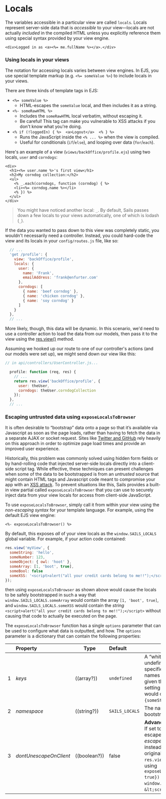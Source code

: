 # Locals

The variables accessible in a particular view are called `locals`.  Locals represent server-side data that is _accessible_ to your view&mdash;locals are not actually _included_ in the compiled HTML unless you explicitly reference them using special syntax provided by your view engine.

```ejs
<div>Logged in as <a><%= me.fullName %></a>.</div>
```

### Using locals in your views

The notation for accessing locals varies between view engines.  In EJS, you use special template markup (e.g. `<%= someValue %>`) to include locals in your views.

There are three kinds of template tags in EJS:
+ `<%= someValue %>`
  + HTML-escapes the `someValue` local, and then includes it as a string.
+ `<%- someRawHTML %>`
  + Includes the `someRawHTML` local verbatim, without escaping it.
  + Be careful!  This tag can make you vulnerable to XSS attacks if you don't know what you're doing.
+ `<% if (!loggedIn) { %>  <a>Logout</a>  <% } %>`
  + Runs the JavaScript inside the `<% ... %>` when the view is compiled.
  + Useful for conditionals (`if`/`else`), and looping over data (`for`/`each`).


Here's an example of a view (`views/backOffice/profile.ejs`) using two locals, `user` and `corndogs`:

```ejs
<div>
  <h1><%= user.name %>'s first view</h1>
  <h2>My corndog collection:</h2>
  <ul>
    <% _.each(corndogs, function (corndog) { %>
    <li><%= corndog.name %></li>
    <% }) %>
  </ul>
</div>
```

> You might have noticed another local: `_`.  By default, Sails passes down a few locals to your views automatically, one of which is lodash (`_`).

If the data you wanted to pass down to this view was completely static, you wouldn't necessarily need a controller. Instead, you could hard-code the view and its locals in your `config/routes.js` file, like so:

```javascript
  // ...
  'get /profile': {
    view: 'backOffice/profile',
    locals: {
      user: {
        name: 'Frank',
        emailAddress: 'frank@enfurter.com'
      },
      corndogs: [
        { name: 'beef corndog' },
        { name: 'chicken corndog' },
        { name: 'soy corndog' }
      ]
    }
  },
  // ...
```

More likely, though, this data will be dynamic. In this scenario, we'd need to use a controller action to load the data from our models, then pass it to the view using the [res.view()](https://sailsjs.com/documentation/reference/response-res/res-view) method.

Assuming we hooked up our route to one of our controller's actions (and our models were set up), we might send down our view like this:

```javascript
// in api/controllers/UserController.js...

  profile: function (req, res) {
    // ...
    return res.view('backOffice/profile', {
      user: theUser,
      corndogs: theUser.corndogCollection
    });
  },
  // ...
```

### Escaping untrusted data using `exposeLocalsToBrowser`

It is often desirable to &ldquo;bootstrap&rdquo; data onto a page so that it&rsquo;s available via Javascript as soon as the page loads, rather than having to fetch the data in a separate AJAX or socket request.  Sites like [Twitter and GitHub](https://blog.twitter.com/2012/improving-performance-on-twittercom) rely heavily on this approach in order to optimize page load times and provide an improved user experience.

Historically, this problem was commonly solved using hidden form fields or by hand-rolling code that injected server-side locals directly into a client-side script tag.  While effective, these techniques can present challenges when some of the data to be bootstrapped is from an _untrusted_ source that might contain HTML tags and Javascript code meant to compromise your app with an <a href="https://en.wikipedia.org/wiki/Cross-site_scripting" target="_blank">XSS attack</a>.  To prevent situations like this, Sails provides a built-in view partial called `exposeLocalsToBrowser` that you can use to securely inject data from your view locals for access from client-side JavaScript.

To use `exposeLocalsToBrowser`, simply call it from within your view using the _non-escaping syntax_ for your template language.  For example, using the default EJS view engine:

```ejs
<%- exposeLocalsToBrowser() %>
```

By default, this exposes _all_ of your view locals as the `window.SAILS_LOCALS` global variable.  For example, if your action code contained:

```javascript
res.view('myView', {
  someString: 'hello',
  someNumber: 123,
  someObject: { owl: 'hoot' },
  someArray: [1, 'boot', true],
  someBool: false
  someXSS: '<script>alert("all your credit cards belong to me!!");</script>'
});
```

then using `exposeLocalsToBrowser` as shown above would cause the locals to be safely bootstrapped in such a way that `window.SAILS_LOCALS.someArray` would contain the array `[1, 'boot', true]`, and  `window.SAILS_LOCALS.someXSS` would contain the _string_ `<script>alert("all your credit cards belong to me!!");</script>` without causing that code to actually be executed on the page.

The `exposeLocalsToBrowser` function has a single `options` parameter that can be used to configure what data is outputted, and how.  The `options` parameter is a dictionary that can contain the following properties:

|&nbsp;   |     Property        | Type                                         | Default| Details                            |
|---|:--------------------|----------------------------------------------|:-----------------------------------|-----|
| 1 | _keys_     | ((array?))                              | `undefined` | A &ldquo;whitelist&rdquo; of locals to expose.  If left undefined, _all_ locals will be exposed.  If specified, this should be an array of property names from the locals dictionary.  For example, given the `res.view()` statement shown above, setting `keys: ['someString', 'someBool']` would cause `windows.SAILS_LOCALS` to be set to `{someString: 'hello', someBool: false}`.
| 2 | _namespace_ | ((string?)) | `SAILS_LOCALS` | The name of the global variable to which the bootstrapped data should be assigned.
| 3| _dontUnescapeOnClient_ | ((boolean?)) | false | **Advanced. Not recommended for most apps.** If set to `true`, any string values that were escaped to avoid XSS attacks will _still be escaped_ when accessed from client-side JS, instead of being transformed back into the original value.  For example, given the `res.view()` statement from the example above, using `exposeLocalsToBrowser({dontUnescapeOnClient: true})` would cause `window.SAILS_LOCALS.someXSS` to be set to `&lt;script&gt;alert(&#39;hello!&#39;);`.


<docmeta name="displayName" value="Locals">
